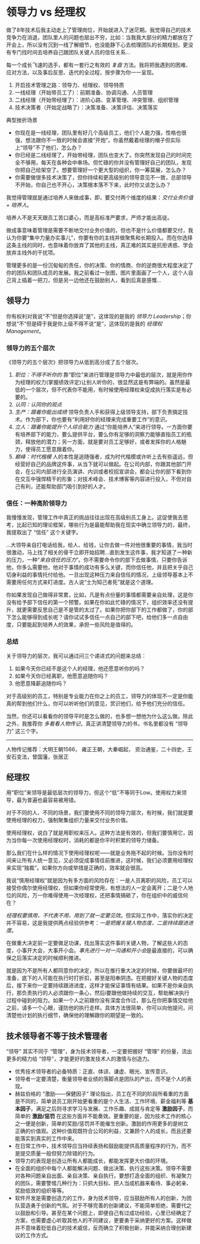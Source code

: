 # 领导力 vs 经理权


做了8年技术后我主动走上了管理岗位，开始就进入了迷茫期。我觉得自己的技术竞争力在消退，团队里人的问题也层出不穷，比如：当我我大部分的精力都放在了开会上，所以没有沉到一线了解细节，也没能静下心去梳理团队的长期规划，更没有专门找时间去培养自己跟团队关键人员的信任关系...

每一个成长飞速的选手，都有一套行之有效的 *复盘* 方法。我将把我遇到的困难、应对方法，以及事后反思、迭代的全过程，按步骤为你一一呈现。

1. 开启技术管理之路：领导力、经理权、领导特质
2. 一线经理（开始带员工了）：前期准备、协调沟通、人员管理
3. 二线经理（开始带经理了）：进阶心路、变革管理、冲突管理、组织管理
4. 技术决策者（开始定战略了）：决策准备、决策评估、决策落实

典型挫折场景
* 你现在是一线经理，团队里有好几个高级员工，他们个人能力强，性格也很强，想法跟你不一致的时候会直接“开炮”。你虽然戴着经理的帽子但实际上“领导”不了他们，怎么办？
* 你已经是二线经理了，开始带经理，团队也变大了。你突然发现自己的时间完全不够用，每天在各种会中串场。但忙碌的你并没有管理好自己的团队，发现你把自己给架空了。想要管理好一个更大型的组织，你一筹莫展，怎么办？
* 你需要做很多技术决策了，但你持续和更高级别的领导意见不一致，总部领导不开始，你自己也不开心，决策根本落不下来，此时你又该怎么办？

我觉得管理就是通过培养人来做成事，即，要交付两个维度的结果：*交付业务价值 + 培养人*。

培养人不是天天跟员工苦口婆心，而是高标准严要求，严师才能出高徒。

做成事意味着管理是需要不断地交付业务价值的，但也不是什么价值都要交付，我认为你要“集中力量办实事儿”，你要有你的主线并做聚焦和长期投入。而在你选择这条主线的同时，也意味着你放弃了其他的主线，真正难的其实是抗拒诱惑、学会放弃主线外的干扰项。

管理更多的是一份沉甸甸的责任，你的决策、你的情商、你的逆商很大程度决定了你的团队和团队成员的发展。我之前看过一张图，图片里面画了一个人，这个人自己背上插着一把刀，但是另一边他还在鼓励别人，看到后真是感慨...


## 领导力

你有权利对我说“不”但是你选择说“是”，这体现的是我的 *领导力 Leadership*；你想说“不”但是碍于我是你上级不得不说“是”，这体现的是我的 *经理权 Management*。

### 领导力的五个层次

《领导力的五个层次》把领导力从低到高分成了五个层次。
1. *职位：不得不听你的* 靠“职位”来进行管理是领导力中最低的层次，就是用你作为经理的权力(掌握绩效评定)让别人听你的，很显然这是有弊端的。虽然是最低的一个层次，但不代表你不能用，有时候使用经理权来促成执行落实是有必要的。
2. *认同：认同你的观点*
3. *生产：跟着你能出成绩* 领导负责人手和获得上级领导支持，部下负责搞定技术。作为部下，你也要有“利用好你的经理来完成重要工作”的意识。
4. *立人：跟着你能提升个人综合能力* 通过“你能培养人”来进行领导。一方面你要有培养部下的能力，要么提供平台，要么你有足够的洞察力能够直指员工的瓶颈，释放他的潜力；另一方面，就是要对员工足够好，或者发挥你的人格魅力，使得员工愿意跟着你。
5. *巅峰：时代楷模* 人的本性是追随强者，成为时代楷模或许听上去有些遥远，但经营好自己的品牌这件事，从当下就可以做起。在公司内部，你跟其他部门开会，在公司内部进行全员演讲、内训或者校招宣讲会，都会让你的部下看到你在交互中强悍精干的形象；对技术峰会、技术博客等内容进行投入，不但对自己有利，还能帮助部门吸引到好的人才。

### 信任：一种高阶领导力

我慢慢发现，管理工作中真正的挑战往往出现在高级别员工身上。这促使我去思考，比起已知的理论框架，哪些行为是最能帮助我在现实中确立领导力的，最终，我提取出了 “信任” 这个关键字。

...大领导亲自打电话给我，给人、给钱，让你去做一件对他很重要的事情，我当时很激动，马上找了相关的骨干立即开始招聘...直到发生这件事，我才知道了一种新的压力，一种“*来自信任的压力*”。你不需要命令你的部下去做事情，只要你告诉他，你多么需要他，他对于事情的成功有多么关键，而你信任他，并且把关乎自己切身利益的事情托付给他。一旦出现这种压力来自信任的情况，上级领导基本上不需要用任何方式来盯进度。古人说“士为知己者死”就是这个道理。

你如果发现自己做得非常累，比如，凡是有点份量的事情都需要亲自处理，这是你没有给予部下信任的第一个预警。如果在你如此忙碌的情况下，组织效率还没有提升，就更需要反思自己是不是管的太过了。如果你把你部下的工作都做了，你的部下怎么能够得到成长呢？请你试试多信任一点自己的部下吧，给他们多一点自由度，只要能起到培养人的效果，承担一些风险是值得的。

### 总结

关于领导力的层次，我可以通过问三个递进式的问题来总结：
1. 如果今天你已经不是这个人的经理，他还愿意听你的吗？
2. 如果今天你已经离职，他愿意追随你吗？
3. 他愿意降薪追随你吗？

对于高级别的员工，特别是专业能力在你之上的员工，领导力的体现不一定是你能真的帮到他们什么，你可以听听他们的意见，赏识他们，给予他们充分的信任。

当然，你还可以看看你的领导平时是怎么做的，也多想一想他为什么这么做。除此之外，我推荐你 *多看看人物传记*，真正讲清楚领导力的书，书名里都没有 “领导力” 这三个字。

-------

人物传记推荐：大明王朝1566， 雍正王朝，大秦崛起， 资治通鉴，二十四史，王安石变法，曾国藩，张居正



## 经理权

用“职位”来领导是最低层次的领导力，但这个“低”不等同于Low。使用权力来领导，最为普遍也最容易被用错。

对于不同的人、不同的场景，我们要使用不同的领导力层次，有时候，我们就是要使用经理的权力，强制聚集组织力量来交付业务价值。

使用经理权，说白了就是用职权来压人。这种方法是有效的，但我们要慎用它，因为当你每一次使用经理权时，消耗的都是你平时积累的领导力储备。

那么我们在什么样的情况下使用经理权呢——就是业务拖不起的时候。当你没有时间来让所有人统一意见，又必须促成事情往前推进，这时候，我们必须要用经理权来实现“独裁”。如果你方向或举措是正确的，效率就会很高。


我说“慎用经理权”就是因为有多方面的风险存在：一是人员离职的风险，员工可以接受你偶尔使用经理权，但如果你经常使用，有想法的人一定会离开；二是个人地位的风险，万一你难得使用一次经理权，还把事情搞砸了，你在组织中的威信何在？

*经理权要慎用，不代表不用，用到了就一定要见效*。但实际工作中，落实你的决定并不容易，这是我提供两点经验供参考：*一是把握关键人物态度，二是持续跟进进度*。

在做重大决定前一定要做足功课，找出落实这件事的关键人物，了解这些人的态度，小事开大会，大事开小会。*事先进行一对一沟通和开小会*是最直接的，可以确保之后落实决定的时候顺利推进。

就是因为不是所有人都同意你的决定，所以在推行重大决定的时候，你要做最坏的准备，底下的人可能在执行时打折扣，甚至是阳奉阴违。在把握好关键人物的态度后，接下来你一定要持续跟进进度，这样才能保证事情有结果。如果不是你亲自执行，那负责执行的人必须跟你一条心，然后i要跟他做持续的交互，帮助解决执行过程中碰到的阻力。如果一个人之前跟你没有深度合作过，那么在你把事情交给他之前，请多一个心眼，谨防他的执行走样。具体方法很简单，你可以向他提问，问清楚他计划的执行细节，确保他的理解跟你的期望是一致的。












## 技术领导者不等于技术管理者

“领导” 其实不同于 “管理”，身为技术领导者，一定要把握好 “管理” 的份量，流出更多的精力给 “领导”，才能更好的激发技术人的激情与创造力。

* 优秀技术领导者的必备特质：正直、体谅、谦虚、眼光、宣传意识。
* 领导者一定要清楚，衡量领导者业绩的落脚点是团队的产出，而不是个人的表现。
* 赫兹伯格的 “激励——保健因子” 理论指出，员工在不同的阶段所看重的方面是不同的，简单说员工刚开始更看重的是个人生活、工作环境、薪金福利等 **基本因子**，满足之后则寻求学习与发展、工作乐趣、成就与肯定等 **激励因子**，而简单的 **激励/惩罚** 在这些方面并不能奏效。更重要的是，因为技术工作的核心之一便是创新，简单的奖励/惩罚并不能催生创新。激励的作用更多的是树立正确的价值观。这种价值观既符合公司的利益，又兼顾个人的成长，而且还要能落实到真实的工作中来。
* 在日常工作中，技术领导应当持续表扬和鼓励能提供高质量程序的行为，而不是提交质量一般但努力除错的行为。
* 领导力的表现是创造让所有人都能成长，都能发挥更大价值的环境。
* 在全面的组织中每个人都能解决问题、做出决策、执行这些决策。领导不需要对各种问题亲自出面、亲自决策、亲自执行。要想打造全面的组织、有凝聚力的团队，需要警惕几种行为：只抓大目标、把人当成机器来看待、事必躬亲、奖励低效的组织等等。
* 软件开发是需要创造力的工作，身为技术领导，应当鼓励所有人的创新，为团队营造勇于创新的气氛。对于不够完善的创新建议，不能简单拒绝，需要代之以鼓励和引导。甚至在某个问题上，即便自己有过成功经验，心里已经确定了方案，也需要虚心听取其他人的不同建议，更要勇于采纳更好的方案。这样做并不意味着贬低自己的技术威信，反而确立了积极创新，并能采纳合理创新建议的工作方式。


